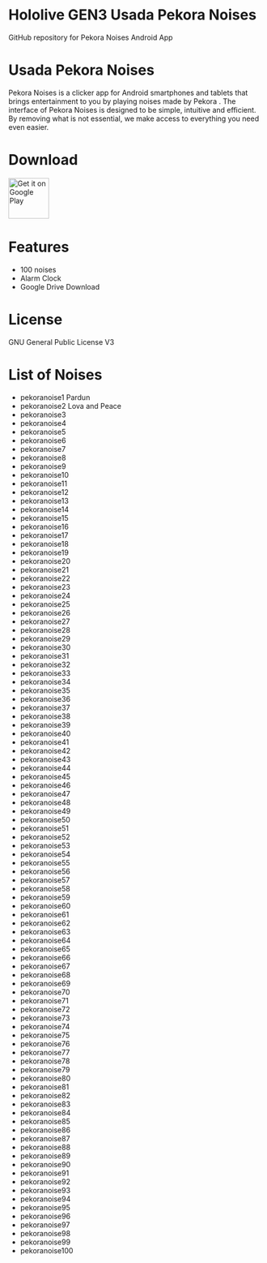 # Hololive GEN3 Usada Pekora Noises
 GitHub repository for Pekora Noises Android App

# Usada Pekora Noises
Pekora Noises is a clicker app for Android smartphones and tablets that brings entertainment to you by playing noises made by Pekora .
The interface of Pekora Noises is designed to be simple, intuitive and efficient. By removing what is not essential, we make access to everything you need even easier.

# Download
[<img src="https://play.google.com/intl/en_us/badges/images/generic/en_badge_web_generic.png"
alt="Get it on Google Play"
height="80">](https://play.google.com/store/apps/details?id=com.yuzumin.pekoranoises)

# Features
* 100 noises
* Alarm Clock
* Google Drive Download

# License
GNU General Public License V3

# List of Noises
* pekoranoise1 Pardun
* pekoranoise2 Lova and Peace
* pekoranoise3
* pekoranoise4
* pekoranoise5
* pekoranoise6
* pekoranoise7
* pekoranoise8
* pekoranoise9
* pekoranoise10
* pekoranoise11
* pekoranoise12
* pekoranoise13
* pekoranoise14
* pekoranoise15
* pekoranoise16
* pekoranoise17
* pekoranoise18
* pekoranoise19
* pekoranoise20
* pekoranoise21
* pekoranoise22
* pekoranoise23
* pekoranoise24
* pekoranoise25
* pekoranoise26
* pekoranoise27
* pekoranoise28
* pekoranoise29
* pekoranoise30
* pekoranoise31
* pekoranoise32
* pekoranoise33
* pekoranoise34
* pekoranoise35
* pekoranoise36
* pekoranoise37
* pekoranoise38
* pekoranoise39
* pekoranoise40
* pekoranoise41
* pekoranoise42
* pekoranoise43
* pekoranoise44
* pekoranoise45
* pekoranoise46
* pekoranoise47
* pekoranoise48
* pekoranoise49
* pekoranoise50
* pekoranoise51
* pekoranoise52
* pekoranoise53
* pekoranoise54
* pekoranoise55
* pekoranoise56
* pekoranoise57
* pekoranoise58
* pekoranoise59
* pekoranoise60
* pekoranoise61
* pekoranoise62
* pekoranoise63
* pekoranoise64
* pekoranoise65
* pekoranoise66
* pekoranoise67
* pekoranoise68
* pekoranoise69
* pekoranoise70
* pekoranoise71
* pekoranoise72
* pekoranoise73
* pekoranoise74
* pekoranoise75
* pekoranoise76
* pekoranoise77
* pekoranoise78
* pekoranoise79
* pekoranoise80
* pekoranoise81
* pekoranoise82
* pekoranoise83
* pekoranoise84
* pekoranoise85
* pekoranoise86
* pekoranoise87
* pekoranoise88
* pekoranoise89
* pekoranoise90
* pekoranoise91
* pekoranoise92
* pekoranoise93
* pekoranoise94
* pekoranoise95
* pekoranoise96
* pekoranoise97
* pekoranoise98
* pekoranoise99
* pekoranoise100
